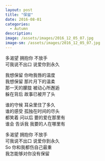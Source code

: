 ```yaml
---
layout: post
title: "保留"
date: 2016-08-01
categories:
  - Autumn
description: 
image: /assets/images/2016_12_05_07.jpg
image-sm: /assets/images/2016_12_05_07.jpg
---
```

多渴望 拥抱你 不放手  
可我说不出口 说爱你到永久


我想保留 你吻我唇的温度  
我想保留 那片月下的温柔  
那一天的朦胧 被动心所邂逅  
躲在背后 故事已被开了头

  
谁的守候 耳朵里住了多久  
谁的感受 孤独在时间的尽头  
都笑着 问以后 要的爱在那里有  
谁会 告诉我 我要的人在哪里有  


多渴望 拥抱你 不放手  
可我说不出口 说爱你到永久  
So 你和我都伤自己最重  
我怎能够对你没有保留  
